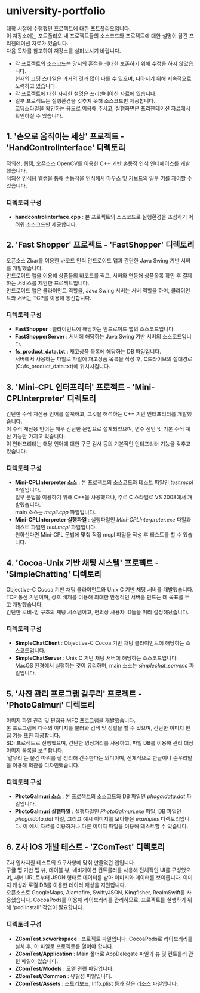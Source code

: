 # university-portfolio  
대학 시절에 수행했던 프로젝트에 대한 포트폴리오입니다.  
이 저장소에는 포트폴리오 내 프로젝트들의 소스코드와 프로젝트에 대한 설명이 담긴 프리젠테이션 자료가 있습니다.  
다음 목차를 참고하여 저장소를 살펴보시기 바랍니다.  

- 각 프로젝트의 소스코드는 당시의 흔적을 최대한 보존하기 위해 수정을 하지 않았습니다.  
현재의 코딩 스타일은 과거의 것과 많이 다를 수 있으며, 나아지기 위해 지속적으로 노력하고 있습니다.
- 각 프로젝트에 대한 자세한 설명은 프리젠테이션 자료에 있습니다.
- 일부 프로젝트는 실행환경을 갖추지 못해 소스코드만 제공합니다.  
코딩스타일을 확인하는 용도로 이용해 주시고, 실행화면은 프리젠테이션 자료에서 확인하실 수 있습니다.

## 1. '손으로 움직이는 세상' 프로젝트 - 'HandControlInterface' 디렉토리
적외선, 웹캠, 오픈소스 OpenCV를 이용한 C++ 기반 손동작 인식 인터페이스를 개발했습니다.  
적외선 인식용 웹캠을 통해 손동작을 인식해서 마우스 및 키보드의 일부 키를 제어할 수 있습니다.  

### 디렉토리 구성
- **handcontrolinterface.cpp** : 본 프로젝트의 소스코드로 실행환경을 조성하기 어려워 소스코드만 제공합니다.

## 2. 'Fast Shopper' 프로젝트 - 'FastShopper' 디렉토리
오픈소스 Zbar를 이용한 바코드 인식 안드로이드 앱과 간단한 Java Swing 기반 서버를 개발했습니다.  
안드로이드 앱을 이용해 상품들의 바코드를 찍고, 서버와 연동해 상품목록 확인 후 결제하는 서비스를 제안한 프로젝트입니다.  
안드로이드 앱은 클라이언트 역할을, Java Swing 서버는 서버 역할을 하며, 클라이언트와 서버는 TCP를 이용해 통신합니다.

### 디렉토리 구성
- **FastShopper** : 클라이언트에 해당하는 안드로이드 앱의 소스코드입니다.
- **FastShopperServer** : 서버에 해당하는 Java Swing 기반 서버의 소스코드입니다.
- **fs_product_data.txt** : 재고상품 목록에 해당하는 DB 파일입니다.  
서버에서 사용하는 파일로 파일에 재고상품 목록을 작성 후, C드라이브의 절대경로(C:\fs_product_data.txt)에 위치시킵니다.

## 3. 'Mini-CPL 인터프리터' 프로젝트 - 'Mini-CPLInterpreter' 디렉토리
간단한 수식 계산용 언어를 설계하고, 그것을 해석하는 C++ 기반 인터프리터를 개발했습니다.  
이 수식 계산용 언어는 매우 간단한 문법으로 설계되었으며, 변수 선언 및 기본 수식 계산 기능만 가지고 있습니다.  
이 인터프리터는 해당 언어에 대한 구문 검사 등의 기본적인 인터프리터 기능을 갖추고 있습니다.

### 디렉토리 구성
- **Mini-CPLInterpreter 소스** : 본 프로젝트의 소스코드와 테스트 파일인 *test.mcpl* 파일입니다.  
일부 문법을 이용하기 위해 C++을 사용했으나, 주로 C 스타일로 VS 2008에서 개발했습니다.  
main 소스는 *mcpli.cpp* 파일입니다.
- **Mini-CPLInterpreter 실행파일** : 실행파일인 *Mini-CPLInterpreter.exe* 파일과 테스트 파일인 *test.mcpl* 파일입니다.  
원하신다면 Mini-CPL 문법에 맞춰 직접 mcpl 파일을 작성 후 테스트를 할 수 있습니다.

## 4. 'Cocoa-Unix 기반 채팅 시스템' 프로젝트 - 'SimpleChatting' 디렉토리
Objective-C Cocoa 기반 채팅 클라이언트와 Unix C 기반 채팅 서버를 개발했습니다.  
TCP 통신 기반이며, 상호 배제를 이용해 최대한 안정적인 서버를 만드는 데 목표를 두고 개발했습니다.  
간단한 로비-방 구조의 채팅 시스템이고, 편의상 사용자 ID들을 미리 설정해놨습니다.  

### 디렉토리 구성
- **SimpleChatClient** : Objective-C Cocoa 기반 채팅 클라이언트에 해당하는 소스코드입니다.
- **SimpleChatServer** : Unix C 기반 채팅 서버에 해당하는 소스코드입니다.  
MacOS 환경에서 실행하는 것이 유리하며, main 소스는 *simplechat_server.c* 파일입니다.

## 5. '사진 관리 프로그램 갈무리' 프로젝트 - 'PhotoGalmuri' 디렉토리
이미지 파일 관리 및 편집용 MFC 프로그램을 개발했습니다.  
본 프로그램에 다수의 이미지를 불러와 검색 및 정렬을 할 수 있으며, 간단한 이미지 편집 기능 또한 제공합니다.  
SDI 프로젝트로 진행했으며, 간단한 영상처리를 사용하고, 파일 DB를 이용해 관리 대상 이미지 목록을 보존합니다.  
'갈무리'는 물건 따위를 잘 정리해 간수한다는 의미이며, 전체적으로 한글이나 순우리말을 이용해 외관을 디자인했습니다.

### 디렉토리 구성
- **PhotoGalmuri 소스** : 본 프로젝트의 소스코드와 DB 파일인 *phogaldata.dat* 파일입니다.
- **PhotoGalmuri 실행파일** : 실행파일인 *PhotoGalmuri.exe* 파일, DB 파일인 *phogaldata.dat* 파일, 그리고 예시 이미지를 모아놓은 *examples* 디렉토리입니다. 이 예시 자료를 이용하거나 다른 이미지 파일을 이용해 테스트할 수 있습니다.

## 6. Z사 iOS 개발 테스트 - 'ZComTest' 디렉토리
Z사 입사지원 테스트의 요구사항에 맞춰 만들었던 앱입니다.  
구글 맵 기반 맵 뷰, 테이블 뷰, 네비게이션 컨트롤러를 사용해 전체적인 UI를 구성했으며, 서버 URL로부터 JSON 형태로 데이터를 받아 이미지와 데이터를 보여줍니다. 이미지 캐싱과 로컬 DB를 이용한 데이터 캐싱을 지원합니다.  
오픈소스로 GoogleMaps, Alamofire, SwiftyJSON, Kingfisher, RealmSwift를 사용했습니다. CocoaPods를 이용해 라이브러리를 관리하므로, 프로젝트를 실행하기 위해 'pod install' 작업이 필요합니다.  

### 디렉토리 구성
- **ZComTest.xcworkspace** : 프로젝트 파일입니다. CocoaPods로 라이브러리를 설치 후, 이 파일로 프로젝트를 열어야 합니다.  
- **ZComTest/Application** : Main 폴더로 AppDelegate 파일과 뷰 및 컨트롤러 관련 파일이 있습니다.  
- **ZComTest/Models** : 모델 관련 파일입니다.  
- **ZComTest/Common** : 유틸성 파일입니다.  
- **ZComTest/Assets** : 스토리보드, Info.plist 등과 같은 리소스 파일입니다.

